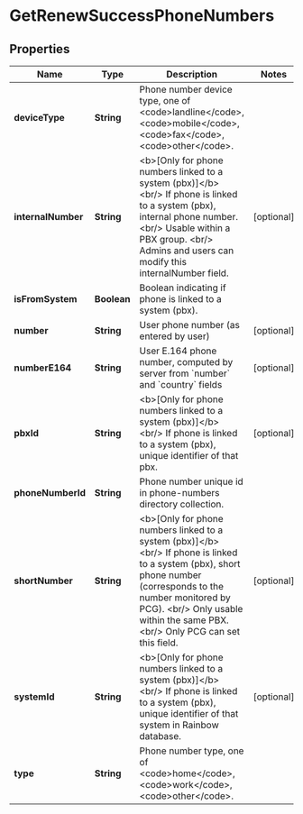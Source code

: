 

# GetRenewSuccessPhoneNumbers

## Properties

Name | Type | Description | Notes
------------ | ------------- | ------------- | -------------
**deviceType** | **String** | Phone number device type, one of &lt;code&gt;landline&lt;/code&gt;, &lt;code&gt;mobile&lt;/code&gt;, &lt;code&gt;fax&lt;/code&gt;, &lt;code&gt;other&lt;/code&gt;. | 
**internalNumber** | **String** | &lt;b&gt;[Only for phone numbers linked to a system (pbx)]&lt;/b&gt; &lt;br/&gt; If phone is linked to a system (pbx), internal phone number. &lt;br/&gt; Usable within a PBX group. &lt;br/&gt; Admins and users can modify this internalNumber field. |  [optional]
**isFromSystem** | **Boolean** | Boolean indicating if phone is linked to a system (pbx). | 
**number** | **String** | User phone number (as entered by user) |  [optional]
**numberE164** | **String** | User E.164 phone number, computed by server from &#x60;number&#x60; and &#x60;country&#x60; fields |  [optional]
**pbxId** | **String** | &lt;b&gt;[Only for phone numbers linked to a system (pbx)]&lt;/b&gt; &lt;br/&gt; If phone is linked to a system (pbx), unique identifier of that pbx. |  [optional]
**phoneNumberId** | **String** | Phone number unique id in phone-numbers directory collection. | 
**shortNumber** | **String** | &lt;b&gt;[Only for phone numbers linked to a system (pbx)]&lt;/b&gt; &lt;br/&gt; If phone is linked to a system (pbx), short phone number (corresponds to the number monitored by PCG). &lt;br/&gt; Only usable within the same PBX. &lt;br/&gt; Only PCG can set this field. |  [optional]
**systemId** | **String** | &lt;b&gt;[Only for phone numbers linked to a system (pbx)]&lt;/b&gt; &lt;br/&gt; If phone is linked to a system (pbx), unique identifier of that system in Rainbow database. |  [optional]
**type** | **String** | Phone number type, one of &lt;code&gt;home&lt;/code&gt;, &lt;code&gt;work&lt;/code&gt;, &lt;code&gt;other&lt;/code&gt;. | 



